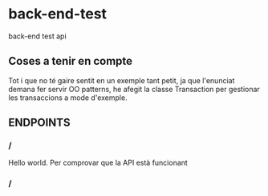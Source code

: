 # back-end-test
back-end test api

## Coses a tenir en compte

Tot i que no té gaire sentit en un exemple tant petit, ja que l'enunciat demana fer servir OO patterns, he afegit
la classe Transaction per gestionar les transaccions a mode d'exemple.

## ENDPOINTS

### /
Hello world. Per comprovar que la API està funcionant

### /
